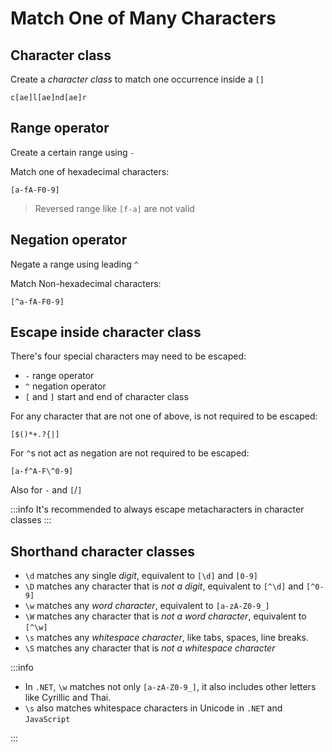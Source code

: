 # Match One of Many Characters

## Character class

Create a *character class* to match one occurrence inside a `[]`

```regex
c[ae]l[ae]nd[ae]r
```

## Range operator

Create a certain range using `-`

Match one of hexadecimal characters:

```regex
[a-fA-F0-9]
```

> Reversed range like `[f-a]` are not valid

## Negation operator

Negate a range using leading `^`

Match Non-hexadecimal characters:

```regex
[^a-fA-F0-9]
```

## Escape inside character class

There's four special characters may need to be escaped:

- `-` range operator
- `^` negation operator
- `[` and `]` start and end of character class

For any character that are not one of above, is not required to be escaped:

```regex
[$()*+.?{|]
```

For `^`s not act as negation are not required to be escaped:

```regex
[a-f^A-F\^0-9]
```

Also for `-` and `[`/`]`

:::info
It's recommended to always escape metacharacters in character classes
:::

## Shorthand character classes

- `\d` matches any single *digit*, equivalent to `[\d]` and `[0-9]`
- `\D` matches any character that is *not a digit*, equivalent to `[^\d]` and `[^0-9]`
- `\w` matches any *word character*, equivalent to `[a-zA-Z0-9_]`
- `\W` matches any character that is *not a word character*, equivalent to `[^\w]`
- `\s` matches any *whitespace character*, like tabs, spaces, line breaks.
- `\S` matches any character that is *not a whitespace character*

:::info

- In `.NET`, `\w` matches not only `[a-zA-Z0-9_]`, it also includes other letters like Cyrillic and Thai.
- `\s` also matches whitespace characters in Unicode in `.NET` and `JavaScript`

:::
